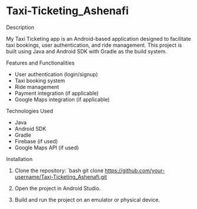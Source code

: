 # Taxi-Ticketing_Ashenafi

Description

My Taxi Ticketing app is an Android-based application designed to facilitate taxi bookings, user authentication, and ride management. This project is built using Java and Android SDK with Gradle as the build system.

Features and Functionalities

- User authentication (login/signup)
- Taxi booking system
- Ride management
- Payment integration (if applicable)
- Google Maps integration (if applicable)

Technologies Used

- Java
- Android SDK
- Gradle
- Firebase (if used)
- Google Maps API (if used)

Installation

1. Clone the repository:
   `bash
   git clone https://github.com/your-username/Taxi-Ticketing_Ashenafi.git

2. Open the project in Android Studio.
3. Build and run the project on an emulator or physical device.
